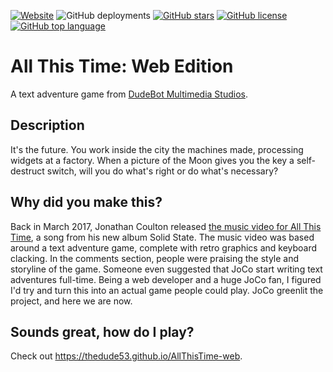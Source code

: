[![Website](https://img.shields.io/website?url=https%3A%2F%2Fatt.thedude53.cf)](https://att.thedude53.cf) ![GitHub deployments](https://img.shields.io/github/deployments/TheDude53/AllThisTime-web/github-pages?label=build) [![GitHub stars](https://img.shields.io/github/stars/TheDude53/AllThisTime-web)](https://github.com/TheDude53/AllThisTime-web/stargazers) [![GitHub license](https://img.shields.io/github/license/TheDude53/AllThisTime-web)](https://github.com/TheDude53/AllThisTime-web/blob/master/LICENSE) [![GitHub top language](https://img.shields.io/github/languages/top/TheDude53/AllThisTime-web)](https://github.com/TheDude53/AllThisTime-web/search?l=javascript)

# All This Time: Web Edition
A text adventure game from [DudeBot Multimedia Studios](https://dudebot-official.glitch.me/#/mms/home).

## Description
It's the future. You work inside the city the machines made, processing widgets at a factory. When a picture of the Moon gives you the key a self-destruct switch, will you do what's right or do what's necessary?

## Why did you make this?
Back in March 2017, Jonathan Coulton released [the music video for All This Time](https://www.youtube.com/watch?v=TvVNxqosZ7s), a song from his new album Solid State. The music video was based around a text adventure game, complete with retro graphics and keyboard clacking. In the comments section, people were praising the style and storyline of the game. Someone even suggested that JoCo start writing text adventures full-time. Being a web developer and a huge JoCo fan, I figured I'd try and turn this into an actual game people could play. JoCo greenlit the project, and here we are now.

## Sounds great, how do I play?
Check out https://thedude53.github.io/AllThisTime-web.

